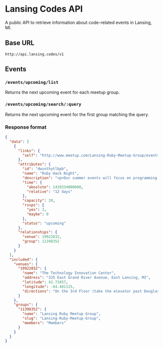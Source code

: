 # Lansing Codes API

A public API to retrieve information about code-related events in Lansing, MI.

## Base URL

```
http://api.lansing.codes/v1
```

## Events

### `/events/upcoming/list`

Returns the next upcoming event for each meetup group.

### `/events/upcoming/search/:query`

Returns the next upcoming event for the first group matching the query.

### Response format

``` json
{
  "data": [
    {
      "links": {
        "self": "http://www.meetup.com/Lansing-Ruby-Meetup-Group/events/223606469/"
      },
      "attributes": {
        "id": "dwsnthytlbpb",
        "name": "Ruby Hack Night",
        "description": "<p>Our summer events will focus on programming Ruby. Bring a project or something small you're passionate about and we'll give you five minutes to talk about it at the start of the meeting. Afterward, we'll be having pizza and beer and hacking away on whatever people bring.</p>",
        "time": {
          "absolute": 1439334000000,
          "relative": "12 days"
        },
        "capacity": 20,
        "rsvps": {
          "yes": 3,
          "maybe": 0
        },
        "status": "upcoming"
      },
      "relationships": {
        "venue": 19922032,
        "group": 11398352
      }
    }
  ],
  "included": {
    "venues": {
      "19922032": {
        "name": "The Technology Innovation Center",
        "address": "325 East Grand River Avenue, East Lansing, MI",
        "latitude": 42.73457,
        "longitude": -84.481125,
        "directions": "On the 3rd Floor (take the elevator past Douglas J)"
      }
    },
    "groups": {
      "11398352": {
        "name": "Lansing Ruby Meetup Group",
        "slug": "Lansing-Ruby-Meetup-Group",
        "members": "Members"
      }
    }
  }
}
```
